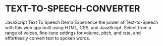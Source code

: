 # TEXT-TO-SPEECH-CONVERTER
JavaScript Text To Speech Demo  Experience the power of Text-to-Speech with this web app built using HTML, CSS, and JavaScript. Select from a range of voices, fine-tune settings for volume, pitch, and rate, and effortlessly convert text to spoken words. 
